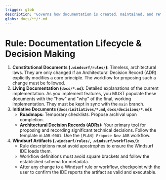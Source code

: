 ```yaml
---
trigger: glob
description: "Governs how documentation is created, maintained, and retired. This is a meta-rule about the development process itself."
globs: docs/**/*.md
---
```


# Rule: Documentation Lifecycle & Decision Making

1. **Constitutional Documents (`.windsurf/rules/`):** Timeless, architectural laws. They are only changed if an Architectural Decision Record (ADR) explicitly modifies a core principle. The workflow for proposing such a change must be followed.
2. **Living Documentation (`docs/*.md`):** Detailed explanations of the current implementation. As you implement features, you MUST populate these documents with the "how" and "why" of the final, working implementation. They must be kept in sync with the `main` branch.
3. **Initiative Documents (`docs/initiatives/*.md`, `docs/decisions/*.md`):**
    * **Roadmaps:** Temporary checklists. Propose archival upon completion.
    * **Architectural Decision Records (ADRs):** Your primary tool for proposing and recording significant technical decisions. Follow the template in `ADR-0001`. Use the `[PLAN] Propose New ADR` workflow.
4. **Windsurf Artifacts (`.windsurf/rules/`, `.windsurf/workflows/`):**
    * Rule descriptions must avoid apostrophes to ensure the Windsurf IDE loads them.
    * Workflow definitions must avoid square brackets and follow the established schema for metadata.
    * After any change to a Windsurf rule or workflow, checkpoint with the user to confirm the IDE reports the artifact as valid and executable.

